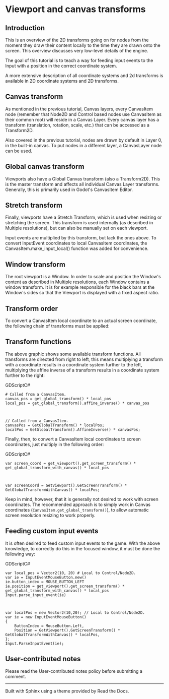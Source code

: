 # Viewport and canvas transforms

## Introduction

This is an overview of the 2D transforms going on for nodes from the moment
they draw their content locally to the time they are drawn onto the screen.
This overview discusses very low-level details of the engine.

The goal of this tutorial is to teach a way for feeding input events to the
Input with a position in the correct coordinate system.

A more extensive description of all coordinate systems and 2d transforms is
available in 2D coordinate systems and 2D transforms.

## Canvas transform

As mentioned in the previous tutorial, Canvas layers, every CanvasItem node
(remember that Node2D and Control based nodes use CanvasItem as their common
root) will reside in a Canvas Layer. Every canvas layer has a transform
(translation, rotation, scale, etc.) that can be accessed as a Transform2D.

Also covered in the previous tutorial, nodes are drawn by default in Layer 0,
in the built-in canvas. To put nodes in a different layer, a CanvasLayer node
can be used.

## Global canvas transform

Viewports also have a Global Canvas transform (also a Transform2D). This is
the master transform and affects all individual Canvas Layer transforms.
Generally, this is primarily used in Godot's CanvasItem Editor.

## Stretch transform

Finally, viewports have a Stretch Transform, which is used when resizing or
stretching the screen. This transform is used internally (as described in
Multiple resolutions), but can also be manually set on each viewport.

Input events are multiplied by this transform, but lack the ones above. To
convert InputEvent coordinates to local CanvasItem coordinates, the
CanvasItem.make_input_local() function was added for convenience.

## Window transform

The root viewport is a Window. In order to scale and position the Window's
content as described in Multiple resolutions, each Window contains a window
transform. It is for example responsible for the black bars at the Window's
sides so that the Viewport is displayed with a fixed aspect ratio.

## Transform order

To convert a CanvasItem local coordinate to an actual screen coordinate, the
following chain of transforms must be applied:

## Transform functions

The above graphic shows some available transform functions. All transforms are
directed from right to left, this means multiplying a transform with a
coordinate results in a coordinate system further to the left, multiplying the
affine inverse of a transform results in a coordinate system further to the
right:

GDScriptC#

    
    
    # Called from a CanvasItem.
    canvas_pos = get_global_transform() * local_pos
    local_pos = get_global_transform().affine_inverse() * canvas_pos
    
    
    
    // Called from a CanvasItem.
    canvasPos = GetGlobalTransform() * localPos;
    localPos = GetGlobalTransform().AffineInverse() * canvasPos;
    

Finally, then, to convert a CanvasItem local coordinates to screen
coordinates, just multiply in the following order:

GDScriptC#

    
    
    var screen_coord = get_viewport().get_screen_transform() * get_global_transform_with_canvas() * local_pos
    
    
    
    var screenCoord = GetViewport().GetScreenTransform() * GetGlobalTransformWithCanvas() * localPos;
    

Keep in mind, however, that it is generally not desired to work with screen
coordinates. The recommended approach is to simply work in Canvas coordinates
(`CanvasItem.get_global_transform()`), to allow automatic screen resolution
resizing to work properly.

## Feeding custom input events

It is often desired to feed custom input events to the game. With the above
knowledge, to correctly do this in the focused window, it must be done the
following way:

GDScriptC#

    
    
    var local_pos = Vector2(10, 20) # Local to Control/Node2D.
    var ie = InputEventMouseButton.new()
    ie.button_index = MOUSE_BUTTON_LEFT
    ie.position = get_viewport().get_screen_transform() * get_global_transform_with_canvas() * local_pos
    Input.parse_input_event(ie)
    
    
    
    var localPos = new Vector2(10,20); // Local to Control/Node2D.
    var ie = new InputEventMouseButton()
    {
        ButtonIndex = MouseButton.Left,
        Position = GetViewport().GetScreenTransform() * GetGlobalTransformWithCanvas() * localPos,
    };
    Input.ParseInputEvent(ie);
    

## User-contributed notes

Please read the User-contributed notes policy before submitting a comment.

* * *

Built with Sphinx using a theme provided by Read the Docs.

